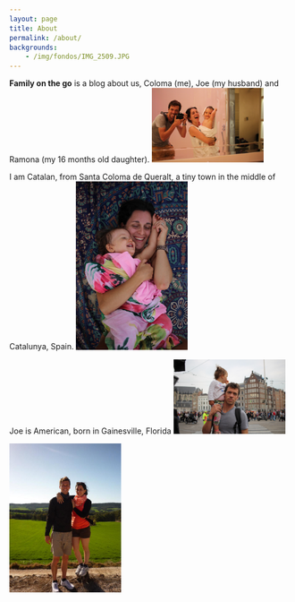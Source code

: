 ```yaml
---
layout: page
title: About
permalink: /about/
backgrounds:
    - /img/fondos/IMG_2509.JPG
---
```


**Family on the go** is a blog about us, Coloma (me), Joe (my husband) and Ramona (my 16 months old daughter).
<a href="/img/ourstory/IMG_4933.JPG"> <img border="0" alt="Caption goes here" src = "/img/ourstory/IMG_4933.JPG" width = "200"></a>


I am Catalan, from Santa Coloma de Queralt, a tiny town in the middle of Catalunya, Spain.
<a href="/img/ourstory/IMG_5457.JPG"> <img border="0" alt="Caption goes here" src = "/img/ourstory/IMG_5457.JPG" width = "200"></a>

Joe is American, born in Gainesville, Florida
<a href="/img/ourstory/IMG_5994.JPG"> <img border="0" alt="Caption goes here" src = "/img/ourstory/IMG_5994.JPG" width = "200"></a>

<a href="/img/ourstory/551559_638377764128_894910500_n.jpg"> <img border="0" alt="Caption goes here" src = "/img/ourstory/551559_638377764128_894910500_n.jpg" width = "200"></a>
